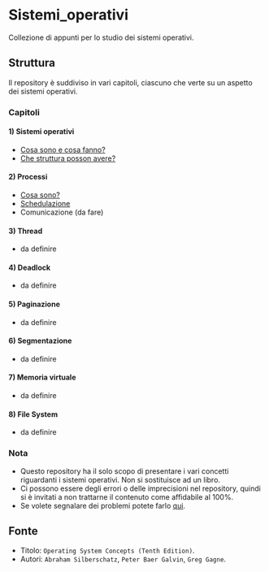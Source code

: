 # Sistemi_operativi
Collezione di appunti per lo studio dei sistemi operativi.

## Struttura
Il repository è suddiviso in vari capitoli, ciascuno che verte su un aspetto dei sistemi operativi.

### Capitoli
#### 1) Sistemi operativi
- [Cosa sono e cosa fanno?](https://github.com/Gabri432/Sistemi_operativi/Architettura/parte_1.md)
- [Che struttura posson avere?](https://github.com/Gabri432/Sistemi_operativi/Architettura/parte_2.md)
#### 2) Processi
- [Cosa sono?](https://github.com/Gabri432/Sistemi_operativi/Processi/parte_1.md)
- [Schedulazione](https://github.com/Gabri432/Sistemi_operativi/Processi/parte_2_schedulazione.md)
- Comunicazione (da fare)
#### 3) Thread
- da definire
#### 4) Deadlock
- da definire
#### 5) Paginazione
- da definire
#### 6) Segmentazione
- da definire
#### 7) Memoria virtuale
- da definire
#### 8) File System
- da definire


### Nota
- Questo repository ha il solo scopo di presentare i vari concetti riguardanti i sistemi operativi. Non si sostituisce ad un libro.
- Ci possono essere degli errori o delle imprecisioni nel repository, quindi si è invitati a non trattarne il contenuto come affidabile al 100%.
- Se volete segnalare dei problemi potete farlo [qui](https://github.com/Gabri432/Sistemi_operativi/issues/new).

## Fonte
- Titolo: `Operating System Concepts (Tenth Edition)`.
- Autori: `Abraham Silberschatz`, `Peter Baer Galvin`, `Greg Gagne`. 